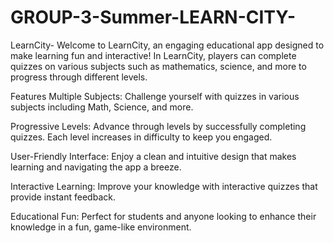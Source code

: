 # GROUP-3-Summer-LEARN-CITY-

LearnCity-
Welcome to LearnCity, an engaging educational app designed to make learning fun and interactive! In LearnCity, players can complete quizzes on various subjects such as mathematics, science, and more to progress through different levels.

Features
Multiple Subjects: Challenge yourself with quizzes in various subjects including Math, Science, and more.

Progressive Levels: Advance through levels by successfully completing quizzes. Each level increases in difficulty to keep you engaged.

User-Friendly Interface: Enjoy a clean and intuitive design that makes learning and navigating the app a breeze.

Interactive Learning: Improve your knowledge with interactive quizzes that provide instant feedback.

Educational Fun: Perfect for students and anyone looking to enhance their knowledge in a fun, game-like environment.
